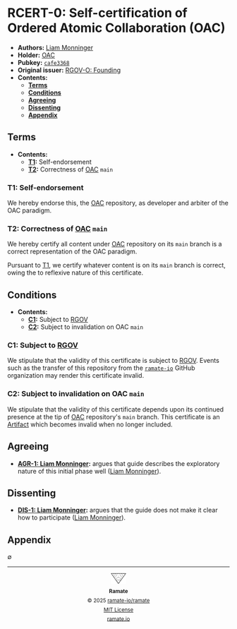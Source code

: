 # RCERT-0: Self-certification of Ordered Atomic Collaboration (OAC)
- **Authors:** [Liam Monninger](liam@ramate.io)
- **Holder:** [OAC](https://github.com/ramate-io/oac)
- **Pubkey:** [`cafe3368`](./pub.key)
- **Original issuer:** [RGOV-O: Founding](../../../rgov/rera-000-000-000-dulan/rgov-000-000-000/README.md)
- **Contents:**
    - **[Terms](#terms)**
    - **[Conditions](#conditions)**
    - **[Agreeing](#agreeing)**
    - **[Dissenting](#dissenting)**
    - **[Appendix](#appendix)**

## Terms
- **Contents:**
    - **[T1](#t1-self-endorsement):** Self-endorsement
    - **[T2](#t2-correctness-of-oac-main):** Correctness of [OAC](https://github.com/ramate-io/oac) `main`

### T1: Self-endorsement
We hereby endorse this, the [OAC](https://github.com/ramate-io/oac) repository, as developer and arbiter of the OAC paradigm.

### T2: Correctness of [OAC](https://github.com/ramate-io/oac) `main`
We hereby certify all content under [OAC](https://github.com/ramate-io/oac) repository on its `main` branch is a correct representation of the OAC paradigm.

Pursuant to [T1](#t1-self-endorsement), we certify whatever content is on its `main` branch is correct, owing the to reflexive nature of this certificate.

## Conditions
- **Contents:**
    - **[C1](#c1-subject-to-rgov):** Subject to [RGOV](../../../rgov/README.md)
    - **[C2](#c2-subject-to-invalidation-on-oac-main):** Subject to invalidation on OAC `main`

### C1: Subject to [RGOV](../../../rgov/README.md)
We stipulate that the validity of this certificate is subject to [RGOV](../../../rgov/README.md). Events such as the transfer of this repository from the [`ramate-io`](https://github.com/ramate-io) GitHub organization may render this certificate invalid.

### C2: Subject to invalidation on OAC `main`
We stipulate that the validity of this certificate depends upon its continued presence at the tip of [OAC](https://github.com/ramate-io/oac) repository's `main` branch. This certificate is an [Artifact](../../../rglo/rera-000-000-000-dulan/rglo-000-000-000-artifact/README.md) which becomes invalid when no longer included.

## Agreeing
- **[AGR-1: Liam Monninger](./agreeing/agr-001-liam-monninger/README.md):** argues that guide describes the exploratory nature of this initial phase well ([Liam Monninger](mailto:liam@ramate.io)).

## Dissenting
- **[DIS-1: Liam Monninger](./dissenting/dis-001-liam-monninger/README.md):** argues that the guide does not make it clear how to participate ([Liam Monninger](mailto:liam@ramate.io)).

## Appendix
$\emptyset$

<!--OAC FOOTER: DO NOT REMOVE THIS LINE-->
---

<div align="center">
  <a href="https://github.com/ramate-io/oac">
    <picture>
      <source srcset="/assets/ramate-inverted-transparent.png" media="(prefers-color-scheme: dark)">
      <img height="24" src="/assets/ramate-transparent.png" alt="Ramate"/>
    </picture>
  </a>
  <br/>
  <sub>
    <b>Ramate</b>
    <br/>
    &copy; 2025 <a href="https://github.com/ramate-io/ramate">ramate-io/ramate</a>
    <br/>
    <a href="https://github.com/ramate-io/ramate/blob/main/LICENSE">MIT License</a>
    <br/>
    <a href="https://www.ramate.io">ramate.io</a>
  </sub>
</div>
